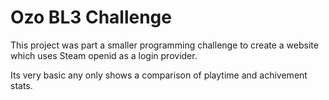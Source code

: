 # Ozo BL3 Challenge
This project was part a smaller programming challenge to create a website which uses Steam openid as a login provider.

Its very basic any only shows a comparison of playtime and achivement stats.
